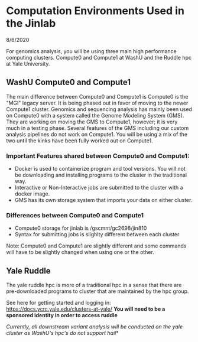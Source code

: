 # Computation Environments Used in the Jinlab
8/6/2020

For genomics analysis, you will be using three main high performance computing clusters. Compute0 and Compute1 at WashU and the Ruddle hpc at Yale University.

## WashU Compute0 and Compute1
The main difference between Compute0 and Compute1 is Compute0 is the "MGI" legacy server. It is being phased out in favor of moving to the newer Compute1 cluster.
Genomics and sequencing analysis has mainly been used on Compute0 with a system called the Genome Modeling System (GMS). 
They are working on moving the GMS to Compute1, however; it is very much in a testing phase. 
Several features of the GMS including our custom analysis pipelines do not work on Compute1. 
You will be using a mix of the two until the kinks have been fully worked out on Compute1.

### Important Features shared between Compute0 and Compute1:

- Docker is used to containerize program and tool versions. You will not be downloading and installing programs to the cluster in the traditional way. 
- Interactive or Non-Interactive jobs are submitted to the cluster with a docker image.
- GMS has its own storage system that imports your data on either cluster.

### Differences between Compute0 and Compute1
- Compute0 storage for jinlab is /gscmnt/gc2698/jin810
- Syntax for submitting jobs is slighlty different between each cluster

Note: Compute0 and Compute1 are slightly different and some commands will have to be slightly changed when using one or the other.

## Yale Ruddle
The yale ruddle hpc is more of a traditional hpc in a sense that there are pre-downloaded programs to cluster that are maintained by the hpc group.

See here for getting started and logging in: https://docs.ycrc.yale.edu/clusters-at-yale/ **You will need to be a sponsored identity in order to access ruddle**

*Currently, all downstream variant analysis will be conducted on the yale cluster as WashU's hpc's do not support hail**

